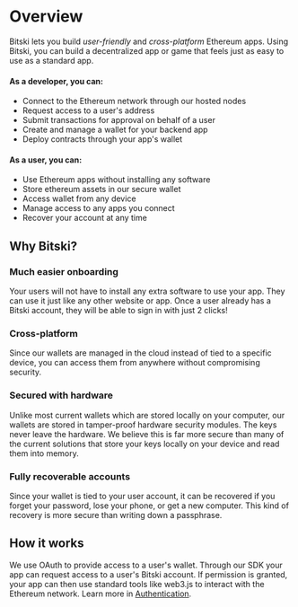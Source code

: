 # Overview

Bitski lets you build _user-friendly_ and _cross-platform_ Ethereum apps. Using Bitski, you can build a decentralized app or game that feels just as easy to use as a standard app.

#### As a developer, you can:

* Connect to the Ethereum network through our hosted nodes
* Request access to a user's address
* Submit transactions for approval on behalf of a user
* Create and manage a wallet for your backend app
* Deploy contracts through your app's wallet

#### As a user, you can:

* Use Ethereum apps without installing any software
* Store ethereum assets in our secure wallet
* Access wallet from any device
* Manage access to any apps you connect
* Recover your account at any time

## Why Bitski?

### Much easier onboarding

Your users will not have to install any extra software to use your app. They can use it just like any other website or app. Once a user already has a Bitski account, they will be able to sign in with just 2 clicks!

### Cross-platform

Since our wallets are managed in the cloud instead of tied to a specific device, you can access them from anywhere without compromising security.

### Secured with hardware

Unlike most current wallets which are stored locally on your computer, our wallets are stored in tamper-proof hardware security modules. The keys never leave the hardware. We believe this is far more secure than many of the current solutions that store your keys locally on your device and read them into memory.

### Fully recoverable accounts

Since your wallet is tied to your user account, it can be recovered if you forget your password, lose your phone, or get a new computer. This kind of recovery is more secure than writing down a passphrase.

## How it works

We use OAuth to provide access to a user's wallet. Through our SDK your app can request access to a user's Bitski account. If permission is granted, your app can then use standard tools like web3.js to interact with the Ethereum network. Learn more in [Authentication](oauth.md).

